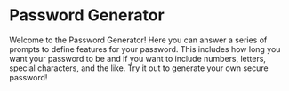 # Password Generator

Welcome to the Password Generator!  Here you can answer a series of prompts to define features for your password.  This includes how long you want your password to be and if you want to include numbers, letters, special characters, and the like.  Try it out to generate your own secure password!